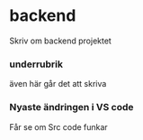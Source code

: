 # backend
Skriv om backend projektet
### underrubrik
även här går det att skriva

### Nyaste ändringen i VS code
Får se om Src code funkar
